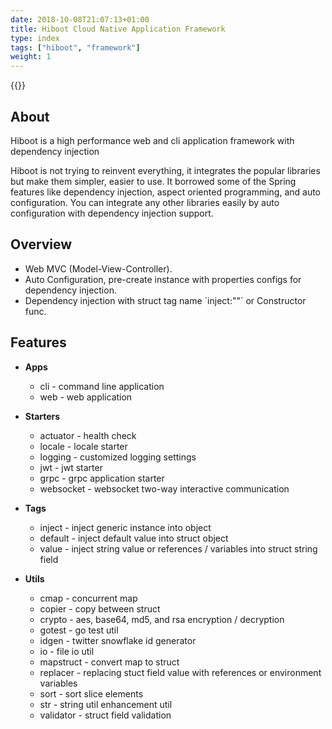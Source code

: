 ```yaml
---
date: 2018-10-08T21:07:13+01:00
title: Hiboot Cloud Native Application Framework
type: index
tags: ["hiboot", "framework"]
weight: 1
---
```


{{<badges>}}

## About 

Hiboot is a high performance web and cli application framework with dependency injection

Hiboot is not trying to reinvent everything, it integrates the popular libraries but make them simpler, easier to use. It borrowed some of the Spring features like dependency injection, aspect oriented programming, and auto configuration. You can integrate any other libraries easily by auto configuration with dependency injection support.

## Overview

* Web MVC (Model-View-Controller).
* Auto Configuration, pre-create instance with properties configs for dependency injection.
* Dependency injection with struct tag name \`inject:""\` or Constructor func.

## Features


* **Apps**
    * cli - command line application
    * web - web application

* **Starters**
    * actuator - health check
    * locale - locale starter
    * logging - customized logging settings
    * jwt - jwt starter
    * grpc - grpc application starter
    * websocket - websocket two-way interactive communication

* **Tags**
    * inject - inject generic instance into object
    * default - inject default value into struct object 
    * value - inject string value or references / variables into struct string field

* **Utils** 
    * cmap - concurrent map
    * copier - copy between struct
    * crypto - aes, base64, md5, and rsa encryption / decryption
    * gotest - go test util
    * idgen - twitter snowflake id generator
    * io - file io util
    * mapstruct - convert map to struct
    * replacer - replacing stuct field value with references or environment variables
    * sort - sort slice elements
    * str - string util enhancement util
    * validator - struct field validation